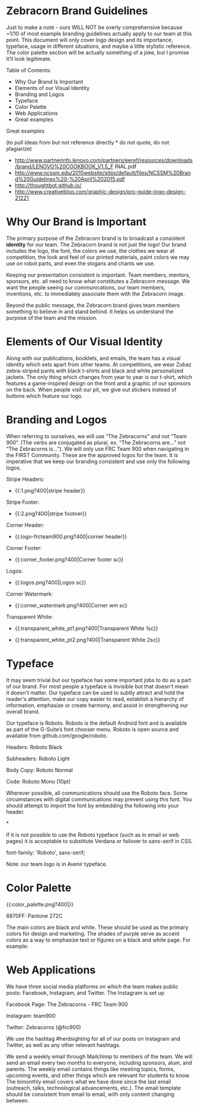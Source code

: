 #  Zebracorn Brand Guidelines # 

Just to make a note - ours WILL NOT be overly comprehensive because ~1/10 of most example branding guidelines actually apply to our team at this point. This document will only cover logo design and its importance, typeface, usage in different situations, and maybe a little stylistic reference. The color palette section will be actually something of a joke, but I promise it’ll look legitimate.




Table of Contents:

  - Why Our Brand Is Important
  - Elements of our Visual Identity
  - Branding and Logos
  - Typeface
  - Color Palette
  - Web Applications
  - Great examples


Great examples 

(to pull ideas from but not reference directly * do not quote, do not plagiarize)



  - http://www.partnerinfo.lenovo.com/partners/eeref/resources/downloads/brand/LENOVO%20COOKBOOK_V1.5_F	INAL.pdf
  -  http://www.ncssm.edu/2015website/sites/default/files/NCSSM%20Brand%20Guidelines%20-%20April%202015.pdf
  - http://thoughtbot.github.io/
  - http://www.creativebloq.com/graphic-design/pro-guide-logo-design-21221


#  Why Our Brand is Important # 



The primary purpose of the Zebracorn brand is to broadcast a consistent **identity** for our team. The Zebracorn brand is not just the logo! Our brand includes the logo, the font, the colors we use, the clothes we wear at competition, the look and feel of our printed materials, paint colors we may use on robot parts, and even the slogans and chants we use.



Keeping our presentation consistent is important. Team members, mentors, sponsors, etc. all need to know what constitutes a Zebracorn message. We want the people seeing our communications, our team members, inventions, etc. to immediately associate them with the Zebracorn image.



Beyond the public message, the Zebracorn brand gives team members something to believe in and stand behind. It helps us understand the purpose of the team and the mission.



#  Elements of Our Visual Identity # 



Along with our publications, booklets, and emails, the team has a visual identity which sets apart from other teams. At competitions, we wear Zubaz zebra-striped pants with black t-shirts and black and white personalized jackets. The only thing which changes from year to year is our t-shirt, which features a game-inspired design on the front and a graphic of our sponsors on the back. When people visit our pit, we give out stickers instead of buttons which feature our logo. 



#  Branding and Logos # 




When referring to ourselves, we will use “The Zebracorns” and not “Team 900”. (The verbs are conjugated as plural, ex. “The Zebracorns are…” not “The Zebracorns is…”). We will only use FRC Team 900 when navigating in the FIRST Community. These are the approved logos for the team. It is imperative that we keep our branding consistent and use only the following logos.



Stripe Headers:

  - {{:1.png?400|stripe header}}

Stripe Footer:

  - {{:2.png?400|stripe footner}}

Corner Header:

  - {{:logo-frcteam900.png?400|corner header}}

Corner Footer:

  - {{:corner_footer.png?400|Corner footer sc}}

Logos:

  - {{:logos.png?400|Logos sc}}

Corner Watermark:

  - {{:corner_watermark.png?400|Corner wm sc}

Transparent White:

  - {{:transparent_white_pt1.png?400|Transparent White 1sc}}

  - {{:transparent_white_pt2.png?400|Transparent White 2sc}}




#  Typeface # 




It may seem trivial but our typeface has some important jobs to do as a part of our brand. For most people a typeface is invisible but that doesn't mean it doesn't matter. Our typeface can be used to subtly attract and hold the reader's attention, make our copy easier to read, establish a hierarchy of information, emphasize or create harmony, and assist in strengthening our overall brand.



Our typeface is Roboto. Roboto is the default Android font and is available as part of the G-Suite’s font chooser menu. Roboto is open source and available from github.com/google/roboto.



Headers: Roboto Black



Subheaders: Roboto Light



Body Copy: Roboto Normal



Code: Roboto Mono (10pt)



Wherever possible, all communications should use the Roboto face. Some circumstances with digital communications may prevent using this font. You should attempt to import the font by embedding the following into your header.



<head>*
<link href="https://fonts.googleapis.com/css?family=Roboto" rel="stylesheet">

</head>



If it is not possible to use the Roboto typeface (such as in email or web pages) it is acceptable to substitute Verdana or failover to sans-serif in CSS. 



font-family: 'Roboto', sans-serif;



Note: our team logo is in Avenir typeface.



#  Color Palette # 
{{:color_palette.png?400|}}



8870FF: Pantone 272C



The main colors are black and white. These should be used as the primary colors for design and marketing. The shades of purple serve as accent colors as a way to emphasize text or figures on a black and white page. For example:





#  Web Applications # 

We have three social media platforms on which the team makes public posts: Facebook, Instagram, and Twitter. The Instagram is set up 


Facebook Page: The Zebracorns - FRC Team 900



Instagram: team900



Twitter: Zebracorns (@frc900)



We use the hashtag #herdsighting for all of our posts on Instagram and Twitter, as well as any other relevant hashtags.
 


We send a weekly email through Mailchimp to members of the team. We will send an email every two months to everyone, including sponsors, alum, and parents. The weekly email contains things like meeting topics, forms, upcoming events, and other things which are relevant for students to know. The bimonthly email covers what we have done since the last email (outreach, talks, technological advancements, etc.). The email template should be consistent from email to email, with only content changing between.

